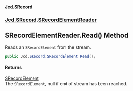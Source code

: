 #### [Jcd.SRecord](index.md 'index')
### [Jcd.SRecord](Jcd.SRecord.md 'Jcd.SRecord').[SRecordElementReader](Jcd.SRecord.SRecordElementReader.md 'Jcd.SRecord.SRecordElementReader')

## SRecordElementReader.Read() Method

Reads an `SRecordElement` from the stream.

```csharp
public Jcd.SRecord.SRecordElement Read();
```

#### Returns
[SRecordElement](Jcd.SRecord.SRecordElement.md 'Jcd.SRecord.SRecordElement')  
The `SRecordElement`, null if end of stream has been reached.
